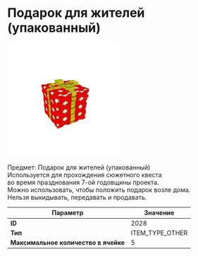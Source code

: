 # Подарок для жителей (упакованный)

![Item Image](../img/2028.webp?raw=true)

Предмет: Подарок для жителей (упакованный)<br>Используется для прохождения сюжетного квеста <br>во время празднования 7-ой годовщины проекта.<br>Можно использовать, чтобы положить подарок возле дома.<br>Нельзя выкидывать, передавать и продавать.


| Параметр | Значение |
|----------|----------|
| **ID** | 2028 |
| **Тип** | ITEM_TYPE_OTHER |
| **Максимальное количество в ячейке** | 5 |

